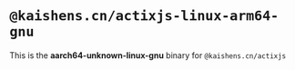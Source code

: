 # `@kaishens.cn/actixjs-linux-arm64-gnu`

This is the **aarch64-unknown-linux-gnu** binary for `@kaishens.cn/actixjs`
